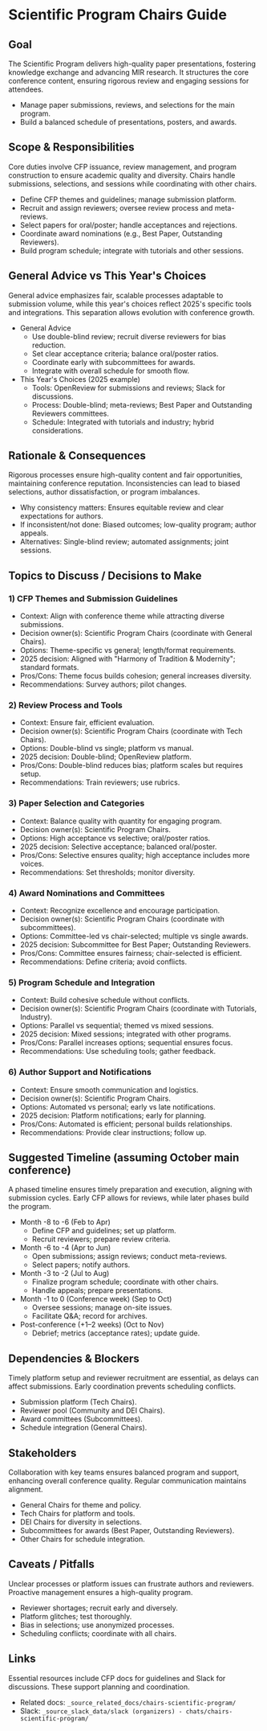 # Scientific Program Chairs Guide

## Goal
The Scientific Program delivers high-quality paper presentations, fostering knowledge exchange and advancing MIR research. It structures the core conference content, ensuring rigorous review and engaging sessions for attendees.

- Manage paper submissions, reviews, and selections for the main program.
- Build a balanced schedule of presentations, posters, and awards.

## Scope & Responsibilities
Core duties involve CFP issuance, review management, and program construction to ensure academic quality and diversity. Chairs handle submissions, selections, and sessions while coordinating with other chairs.

- Define CFP themes and guidelines; manage submission platform.
- Recruit and assign reviewers; oversee review process and meta-reviews.
- Select papers for oral/poster; handle acceptances and rejections.
- Coordinate award nominations (e.g., Best Paper, Outstanding Reviewers).
- Build program schedule; integrate with tutorials and other sessions.

## General Advice vs This Year's Choices
General advice emphasizes fair, scalable processes adaptable to submission volume, while this year's choices reflect 2025's specific tools and integrations. This separation allows evolution with conference growth.

- General Advice
  - Use double-blind review; recruit diverse reviewers for bias reduction.
  - Set clear acceptance criteria; balance oral/poster ratios.
  - Coordinate early with subcommittees for awards.
  - Integrate with overall schedule for smooth flow.
- This Year's Choices (2025 example)
  - Tools: OpenReview for submissions and reviews; Slack for discussions.
  - Process: Double-blind; meta-reviews; Best Paper and Outstanding Reviewers committees.
  - Schedule: Integrated with tutorials and industry; hybrid considerations.

## Rationale & Consequences
Rigorous processes ensure high-quality content and fair opportunities, maintaining conference reputation. Inconsistencies can lead to biased selections, author dissatisfaction, or program imbalances.

- Why consistency matters: Ensures equitable review and clear expectations for authors.
- If inconsistent/not done: Biased outcomes; low-quality program; author appeals.
- Alternatives: Single-blind review; automated assignments; joint sessions.

## Topics to Discuss / Decisions to Make

### 1) CFP Themes and Submission Guidelines
- Context: Align with conference theme while attracting diverse submissions.
- Decision owner(s): Scientific Program Chairs (coordinate with General Chairs).
- Options: Theme-specific vs general; length/format requirements.
- 2025 decision: Aligned with "Harmony of Tradition & Modernity"; standard formats.
- Pros/Cons: Theme focus builds cohesion; general increases diversity.
- Recommendations: Survey authors; pilot changes.

### 2) Review Process and Tools
- Context: Ensure fair, efficient evaluation.
- Decision owner(s): Scientific Program Chairs (coordinate with Tech Chairs).
- Options: Double-blind vs single; platform vs manual.
- 2025 decision: Double-blind; OpenReview platform.
- Pros/Cons: Double-blind reduces bias; platform scales but requires setup.
- Recommendations: Train reviewers; use rubrics.

### 3) Paper Selection and Categories
- Context: Balance quality with quantity for engaging program.
- Decision owner(s): Scientific Program Chairs.
- Options: High acceptance vs selective; oral/poster ratios.
- 2025 decision: Selective acceptance; balanced oral/poster.
- Pros/Cons: Selective ensures quality; high acceptance includes more voices.
- Recommendations: Set thresholds; monitor diversity.

### 4) Award Nominations and Committees
- Context: Recognize excellence and encourage participation.
- Decision owner(s): Scientific Program Chairs (coordinate with subcommittees).
- Options: Committee-led vs chair-selected; multiple vs single awards.
- 2025 decision: Subcommittee for Best Paper; Outstanding Reviewers.
- Pros/Cons: Committee ensures fairness; chair-selected is efficient.
- Recommendations: Define criteria; avoid conflicts.

### 5) Program Schedule and Integration
- Context: Build cohesive schedule without conflicts.
- Decision owner(s): Scientific Program Chairs (coordinate with Tutorials, Industry).
- Options: Parallel vs sequential; themed vs mixed sessions.
- 2025 decision: Mixed sessions; integrated with other programs.
- Pros/Cons: Parallel increases options; sequential ensures focus.
- Recommendations: Use scheduling tools; gather feedback.

### 6) Author Support and Notifications
- Context: Ensure smooth communication and logistics.
- Decision owner(s): Scientific Program Chairs.
- Options: Automated vs personal; early vs late notifications.
- 2025 decision: Platform notifications; early for planning.
- Pros/Cons: Automated is efficient; personal builds relationships.
- Recommendations: Provide clear instructions; follow up.

## Suggested Timeline (assuming October main conference)
A phased timeline ensures timely preparation and execution, aligning with submission cycles. Early CFP allows for reviews, while later phases build the program.

- Month -8 to -6 (Feb to Apr)
  - Define CFP and guidelines; set up platform.
  - Recruit reviewers; prepare review criteria.
- Month -6 to -4 (Apr to Jun)
  - Open submissions; assign reviews; conduct meta-reviews.
  - Select papers; notify authors.
- Month -3 to -2 (Jul to Aug)
  - Finalize program schedule; coordinate with other chairs.
  - Handle appeals; prepare presentations.
- Month -1 to 0 (Conference week) (Sep to Oct)
  - Oversee sessions; manage on-site issues.
  - Facilitate Q&A; record for archives.
- Post-conference (+1–2 weeks) (Oct to Nov)
  - Debrief; metrics (acceptance rates); update guide.

## Dependencies & Blockers
Timely platform setup and reviewer recruitment are essential, as delays can affect submissions. Early coordination prevents scheduling conflicts.

- Submission platform (Tech Chairs).
- Reviewer pool (Community and DEI Chairs).
- Award committees (Subcommittees).
- Schedule integration (General Chairs).

## Stakeholders
Collaboration with key teams ensures balanced program and support, enhancing overall conference quality. Regular communication maintains alignment.

- General Chairs for theme and policy.
- Tech Chairs for platform and tools.
- DEI Chairs for diversity in selections.
- Subcommittees for awards (Best Paper, Outstanding Reviewers).
- Other Chairs for schedule integration.

## Caveats / Pitfalls
Unclear processes or platform issues can frustrate authors and reviewers. Proactive management ensures a high-quality program.

- Reviewer shortages; recruit early and diversely.
- Platform glitches; test thoroughly.
- Bias in selections; use anonymized processes.
- Scheduling conflicts; coordinate with all chairs.

## Links
Essential resources include CFP docs for guidelines and Slack for discussions. These support planning and coordination.

- Related docs: `_source_related_docs/chairs-scientific-program/`
- Slack: `_source_slack_data/slack (organizers) - chats/chairs-scientific-program/`
